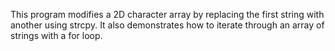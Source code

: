 This program modifies a 2D character array by replacing the first string with another using strcpy. It also demonstrates how to iterate through an array of strings with a for loop.
